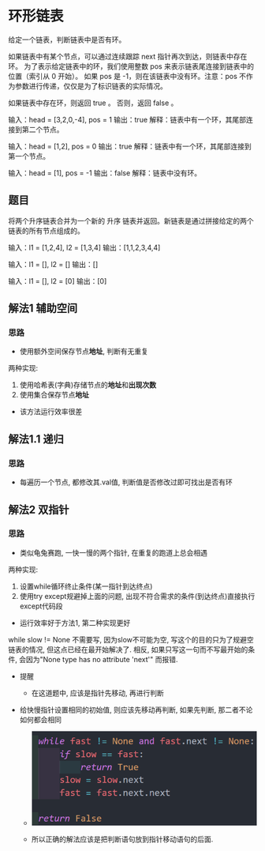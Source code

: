 

# 环形链表

给定一个链表，判断链表中是否有环。

如果链表中有某个节点，可以通过连续跟踪 next 指针再次到达，则链表中存在环。 为了表示给定链表中的环，我们使用整数 pos 来表示链表尾连接到链表中的位置（索引从 0 开始）。 如果 pos 是 -1，则在该链表中没有环。注意：pos 不作为参数进行传递，仅仅是为了标识链表的实际情况。

如果链表中存在环，则返回 true 。 否则，返回 false 。

输入：head = [3,2,0,-4], pos = 1
输出：true
解释：链表中有一个环，其尾部连接到第二个节点。

输入：head = [1,2], pos = 0
输出：true
解释：链表中有一个环，其尾部连接到第一个节点。

输入：head = [1], pos = -1
输出：false
解释：链表中没有环。

## 题目

将两个升序链表合并为一个新的 升序 链表并返回。新链表是通过拼接给定的两个链表的所有节点组成的。 

输入：l1 = [1,2,4], l2 = [1,3,4]
输出：[1,1,2,3,4,4]

输入：l1 = [], l2 = []
输出：[]

输入：l1 = [], l2 = [0]
输出：[0]

## 解法1 辅助空间

### 思路

* 使用额外空间保存节点**地址**, 判断有无重复

两种实现:
1. 使用哈希表(字典)存储节点的**地址**和**出现次数**
2. 使用集合保存节点**地址**

* 该方法运行效率很差

## 解法1.1 递归

### 思路

* 每遍历一个节点, 都修改其.val值, 判断值是否修改过即可找出是否有环

## 解法2 双指针

### 思路

* 类似龟兔赛跑, 一快一慢的两个指针, 在重复的跑道上总会相遇

两种实现:
1. 设置while循环终止条件(某一指针到达终点)
2. 使用try except规避掉上面的问题, 出现不符合需求的条件(到达终点)直接执行except代码段

* 运行效率好于方法1, 第二种实现更好

while slow != None
不需要写, 因为slow不可能为空, 写这个的目的只为了规避空链表的情况, 但这点已经在最开始解决了. 相反, 如果只写这一句而不写最开始的条件, 会因为"None type has no attribute 'next'" 而报错.



* 提醒

  * 在这道题中, 应该是指针先移动, 再进行判断

* 给快慢指针设置相同的初始值, 则应该先移动再判断, 如果先判断, 那二者不论如何都会相同

  * ![](https://raw.githubusercontent.com/WeiS49/Bilder/main/img/leetcode/part/141_if.png)

  * 所以正确的解法应该是把判断语句放到指针移动语句的后面.